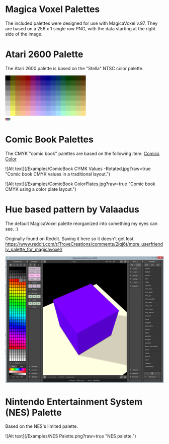 # Magica Voxel Palettes

The included palettes were designed for use with MagicaVoxel v.97. They are based on a 256 x 1 single row PNG, with the data starting at the right side of the image.


# Atari 2600 Palette
The Atari 2600 palette is based on the "Stella" NTSC color palette.

![Alt text](/Examples/Atari2600Palette2.png?raw=true "Atari 2600 Palette")


# Comic Book Palettes

The CMYK "comic book" palettes are based on the following item:
[Comics Color](http://facweb.cs.depaul.edu/sgrais/comics_color.htm)

![Alt text](/Examples/ComicBook CYMK Values -Rotated.jpg?raw=true "Comic book CMYK values in a traditional layout.")

![Alt text](/Examples/ComicBook ColorPlates.jpg?raw=true "Comic book CMYK using a color plate layout.")


# Hue based pattern by Valaadus

The default MagicaVoxel palette reorganized into something my eyes can see.  :)

Originally found on Reddit. Saving it here so it doesn't get lost.
https://www.reddit.com/r/TroveCreations/comments/2iqj6t/more_userfriendly_palette_for_magicavoxel/

![Alt text](/Examples/HuePaletteExample.ByValaadus.png?raw=true "Default palette reorganized.")


# Nintendo Entertainment System (NES) Palette

Based on the NES's limited palette.

![Alt text](/Examples/NES Palette.png?raw=true "NES palette.")




